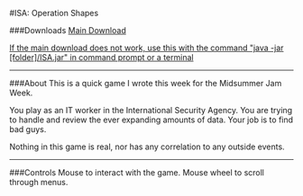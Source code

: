 #ISA: Operation Shapes

###Downloads
[Main Download](http://www.mediafire.com/download/kg90hxdqx0c3ad4/ISA.exe)

[If the main download does not work, use this with the command "java -jar [folder]/ISA.jar" in command prompt or a terminal](http://www.mediafire.com/download/26cn9rbta04hkfu/ISA.jar)

---

###About
This is a quick game I wrote this week for the Midsummer Jam Week.

You play as an IT worker in the International Security Agency. You are trying to handle and review the ever expanding amounts of data. Your job is to find bad guys.

Nothing in this game is real, nor has any correlation to any outside events.

---

###Controls
Mouse to interact with the game.
Mouse wheel to scroll through menus.
